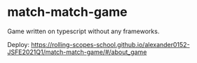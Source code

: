 # match-match-game
Game written on typescript without any frameworks.

Deploy: https://rolling-scopes-school.github.io/alexander0152-JSFE2021Q1/match-match-game/#/about_game
